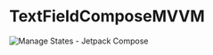 # TextFieldComposeMVVM

![Manage States  - Jetpack Compose](https://github.com/ahuamana/mutableStateOfLifecycle/assets/60039961/edbf652e-8d90-4549-9e7b-b82355a12faf)
